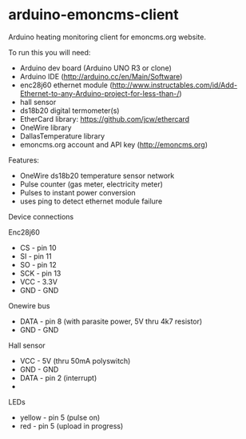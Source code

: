 # arduino-emoncms-client

Arduino heating monitoring client for emoncms.org website.

To run this you will need:

- Arduino dev board (Arduino UNO R3 or clone)
- Arduino IDE (http://arduino.cc/en/Main/Software)
- enc28j60 ethernet module (http://www.instructables.com/id/Add-Ethernet-to-any-Arduino-project-for-less-than-/)
- hall sensor
- ds18b20 digital termometer(s)
- EtherCard library: https://github.com/jcw/ethercard
- OneWire library
- DallasTemperature library
- emoncms.org account and API key (http://emoncms.org)

Features:

- OneWire ds18b20 temperature sensor network
- Pulse counter (gas meter, electricity meter)
- Pulses to instant power conversion
- uses ping to detect ethernet module failure

Device connections

Enc28j60
  - CS - pin 10
  - SI - pin 11
  - SO - pin 12
  - SCK - pin 13
  - VCC - 3.3V
  - GND - GND
 
Onewire bus
  - DATA - pin 8 (with parasite power, 5V thru 4k7 resistor)
  - GND - GND
 
Hall sensor 
  - VCC - 5V (thru 50mA polyswitch)
  - GND - GND 
  - DATA - pin 2 (interrupt)
  - 

LEDs
  - yellow - pin 5 (pulse on) 
  - red - pin 5 (upload in progress)

 
